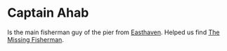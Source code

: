 # Captain Ahab

Is the main fisherman guy of the pier from [Easthaven](../../Places/Ten%20Towns/Easthaven/Easthaven.md). Helped us find [The Missing Fisherman](../../Quests/Completed/The%20Missing%20Fisherman.md).